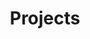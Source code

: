 ---
title: Projects
cms_exclude: true
# url: talk

# View
view: card

# Optional cover image (relative to `assets/media/` folder).
image:
  caption: ''
  filename: ''
---